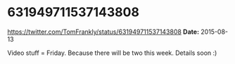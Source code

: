 # 631949711537143808
https://twitter.com/TomFrankly/status/631949711537143808
**Date:** 2015-08-13

Video stuff = Friday. Because there will be two this week. Details soon :)
